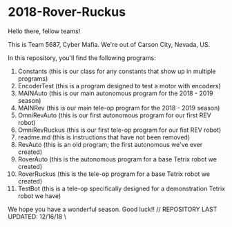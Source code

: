 # 2018-Rover-Ruckus

Hello there, fellow teams!


This is Team 5687, Cyber Mafia. We're out of Carson City, Nevada, US.

In this repository, you'll find the following programs:

1. Constants (this is our class for any constants that show up in multiple programs)
2. EncoderTest (this is a program designed to test a motor with encoders)
3. MAINAuto (this is our main autonomous program for the 2018 - 2019 season)
4. MAINRev (this is our main tele-op program for the 2018 - 2019 season)
5. OmniRevAuto (this is our first autonomous program for our first REV robot)
6. OmniRevRuckus (this is our first tele-op program for our fist REV robot)
7. readme.md (this is instructions that have not been removed)
8. RevAuto (this is an old program; the first autonomous we've ever created)
9. RoverAuto (this is the autonomous program for a base Tetrix robot we created)
10. RoverRuckus (this is the tele-op program for a base Tetrix robot we created)
11. TestBot (this is a tele-op specifically designed for a demonstration Tetrix robot we have)


We hope you have a wonderful season. Good luck!!
// REPOSITORY LAST UPDATED: 12/16/18 \\
